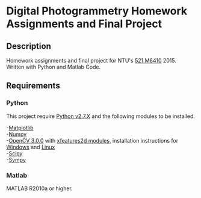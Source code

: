 Digital Photogrammetry Homework Assignments and Final Project
==========

## Description
Homework assignments and final project for NTU's [521 M6410](https://goo.gl/Z4o14h) 2015.  
Written with Python and Matlab Code.

## Requirements

### Python
This project require [Python v2.7.X](https://www.python.org) and the following modules to be installed.

-[Matplotlib](http://matplotlib.org)  
-[Numpy](http://www.numpy.org)  
-[OpenCV 3.0.0](https://github.com/Itseez/opencv) with [xfeatures2d modules](https://github.com/itseez/opencv_contrib), installation instructions for [Windows](http://goo.gl/JJ05SU) and [Linux](http://goo.gl/IjybmC)  
-[Scipy](http://www.scipy.org)  
-[Sympy](http://www.sympy.org/en/index.html)  


### Matlab
MATLAB R2010a or higher.
